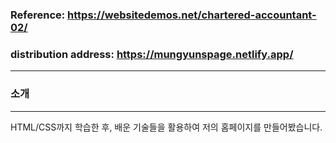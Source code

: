 ### Reference: https://websitedemos.net/chartered-accountant-02/
### distribution address: https://mungyunspage.netlify.app/

<hr>

### 소개

<hr>

HTML/CSS까지 학습한 후, 배운 기술들을 활용하여 저의 홈페이지를 만들어봤습니다. 
  



